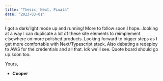 ```yaml
---
title: "Thesis, Next, Pinata"
date: "2023-03-01"
---
```


I got a dark/light mode up and running! More to follow soon I hope...looking at a way I can duplicate a lot of these site elements to reimplement elsewhere on more polished products. Looking forward to bigger steps as I get more comfortable with Next/Typescript stack. Also debating a redeploy to AWS for the credentials and all that. Idk we'll see. Quote board should go up soon too.

Yours,

- **Cooper**
